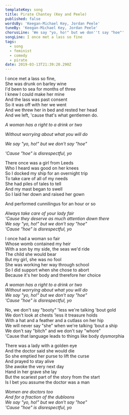```yaml
---
templateKey: song
title: Pirate Chantey (Key and Peele)
published: false
wordsBy: 'Keegan-Michael Key, Jordan Peele'
tuneBy: 'Keegan-Michael Key, Jordan Peele'
chorusLine: 'We say "yo, ho!" but we don''t say "hoe"'
songLine: I once met a lass so fine
tags:
  - song
  - feminist
  - comedy
  - pirate
date: 2019-03-13T21:39:20.290Z
---
```

I once met a lass so fine,\
She was drunk on barley wine\
I'd been to sea for months of three\
I knew I could make her mine\
And the lass was past consent\
So it was off with her we went\
And we threw her in bed and rested her head\
And we left, 'cause that's what gentlemen do.

_A woman has a right to a drink or two_

_Without worrying about what you will do_

_We say "yo, ho!" but we don't say "hoe"_

_'Cause "hoe" is disrespectful, yo_

There once was a girl from Leeds\
Who I heard was good on her knees\
So I docked my ship for an overnight trip\
To take care of all of my needs\
She had piles of tales to tell\
And my mast began to swell\
So I laid her down and raised her gown

And performed cunnilingus for an hour or so

_Always take care of your lady fair_\
_'Cause they deserve as much attention down there_\
_We say "yo, ho!" but we don't say "hoe"_\
_'Cause "hoe" is disrespectful, yo_

I once had a woman so fair\
Whose womb contained my heir\
With a son by my side, the seas we'd ride\
The child she would bear\
But my girl, she was no fool\
She was working her way through school\
So I did support when she chose to abort\
Because it's her body and therefore her choice

_A woman has a right to a drink or two_\
_Without worrying about what you will do_\
_We say "yo, ho!" but we don't say "hoe"_\
_'Cause "hoe" is disrespectful, yo_

No, we don't say "booty" 'less we're talking 'bout gold\
We don't look at chests 'less it treasure holds\
With a hat and a feather and a cutlass on her hip\
We will never say "she" when we're talking 'bout a ship\
We don't say "bitch" and we don't say "whore"\
'Cause that language leads to things like body dysmorphia

There was a lady with a golden eye\
And the doctor said she would die\
So she emptied her purse to lift the curse\
And prayed to stay alive\
She awoke the very next day\
Hand in her grave she lay\
But the scariest part of the story from the start\
Is I bet you assume the doctor was a man

_Women are doctors too_\
_And for a fraction of the dubloons_\
_We say "yo, ho!" but we don't say "hoe"_\
_'Cause "hoe" is disrespectful, yo_

